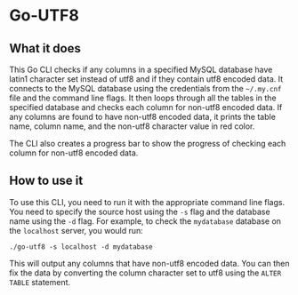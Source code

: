 # Go-UTF8

## What it does

This Go CLI checks if any columns in a specified MySQL database have latin1 character set instead of utf8 and if they contain utf8 encoded data. It connects to the MySQL database using the credentials from the `~/.my.cnf` file and the command line flags. It then loops through all the tables in the specified database and checks each column for non-utf8 encoded data. If any columns are found to have non-utf8 encoded data, it prints the table name, column name, and the non-utf8 character value in red color. 

The CLI also creates a progress bar to show the progress of checking each column for non-utf8 encoded data. 

## How to use it
To use this CLI, you need to run it with the appropriate command line flags. You need to specify the source host using the `-s` flag and the database name using the `-d` flag. For example, to check the `mydatabase` database on the `localhost` server, you would run:

```
./go-utf8 -s localhost -d mydatabase
```

This will output any columns that have non-utf8 encoded data. You can then fix the data by converting the column character set to utf8 using the `ALTER TABLE` statement.


